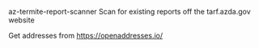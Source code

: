 az-termite-report-scanner
Scan for existing reports off the tarf.azda.gov website

Get addresses from https://openaddresses.io/
